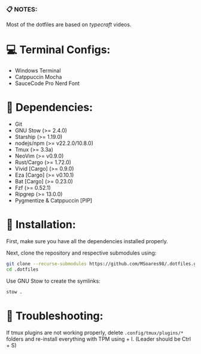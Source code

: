 ### :clipboard: NOTES:
Most of the dotfiles are based on *typecraft* videos.

# :computer: Terminal Configs:
- Windows Terminal
- Catppuccin Mocha
- SauceCode Pro Nerd Font

# :calling: Dependencies:
- Git
- GNU Stow (>= 2.4.0)
- Starship (>= 1.19.0)
- nodejs/npm (>= v22.2.0/10.8.0)
- Tmux (>= 3.3a)
- NeoVim (>= v0.9.0)
- Rust/Cargo (>= 1.72.0)
- Vivid [Cargo] (>= 0.9.0)
- Eza [Cargo] (>= v0.10.1)
- Bat [Cargo] (>= 0.23.0)
- Fzf (>= 0.52.1)
- Ripgrep (>= 13.0.0)
- Pygmentize & Catppuccin [PIP]

# :hammer: Installation:

First, make sure you have all the dependencies installed properly.

Next, clone the repository and respective submodules using:
```bash
git clone --recurse-submodules https://github.com/MSoares98/.dotfiles.git
cd .dotfiles
```

Use GNU Stow to create the symlinks:
```bash
stow .
```

# :wrench: Troubleshooting:

If tmux plugins are not working properly, delete `.config/tmux/plugins/*` folders and re-install everything with TPM using <LEADER> + I. (Leader should be Ctrl + S)
